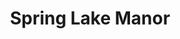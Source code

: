 ---
title: Spring Lake Manor
location: Spring Lake, NJ
description: Spring Lake Manor - Terry & Kristen Reception Recap
link: https://player.vimeo.com/video/157461932?color=26a69a&title=0&byline=0&portrait=0
---